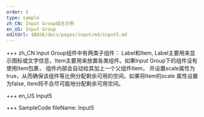 ```yaml
--- 
order: 5
type: sample
zh_CN: Input Group组合示例
en_US: Input Group
editUrl: $BASE/docs/pages/input/md/input5.md
---
```


+++ zh_CN
Input Group组件中有两类子组件： Label和Item, Label主要用来显示图标或文字信息，Item主要用来放置各类组件。如果Input Group下的组件没有
使用Item包裹， 组件内部会自动给其加上一个父组件Item， 并设置scale属性为true，从而确保该组件等比例分配剩余可用的空间。如果将Item的scale
属性设置为false, Item将不会尽可能地分配剩余可用空间。

+++ en_US
Input5

+++ SampleCode
fileName: Input5
